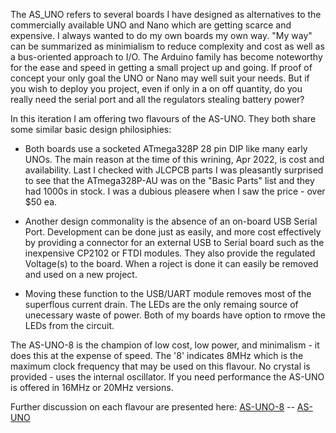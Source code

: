 The AS_UNO refers to several boards I have designed as alternatives to the commercially available UNO and Nano which are getting scarce and expensive.  I always wanted to do my own boards my own way.  "My way" can be summarized as minimialism to reduce complexity and cost as well as a bus-oriented approach to I/O.  The Arduino family has become noteworthy for the ease and speed in getting a small project up and going.  If proof of concept your only goal the UNO or Nano may well suit your needs.  But if you wish to deploy you project, even if only in a on off quantity, do you really need the serial port and all the regulators stealing battery power?

In this iteration I am offering two flavours of the AS-UNO.  They both share some similar basic design philosiphies:

- Both boards use a socketed ATmega328P 28 pin DIP like many early UNOs.  The main reason at the time of this wrining, Apr 2022, is cost and availability. Last I checked with JLCPCB parts I was pleasantly surprised to see that the ATmega328P-AU was on the "Basic Parts" list and they had 1000s in stock.  I was a dubious pleasere when I saw the price - over $50 ea.

- Another design commonality is the absence of an on-board USB Serial Port.  Development can be done just as easily, and more cost effectively by providing a connector for an external USB to Serial board such as the inexpensive CP2102 or FTDI modules.  They also provide the regulated Voltage(s) to the board.  When a roject is done it can easily be removed and used on a new project.

- Moving these function to the USB/UART module removes most of the superflous current drain.  The LEDs are the only remaing source of unecessary waste of power.  Both of my boards have option to rmove the LEDs from the circuit.

The AS-UNO-8 is the champion of low cost, low power, and minimalism - it does this at the expense of speed.  The '8' indicates 8MHz which is the maximum clock frequency that may be used on this flavour.  No crystal is provided - uses the internal oscillator.  If you need performance the AS-UNO is offered in 16MHz or 20MHz versions.

Further discussion on each flavour are presented here:  [AS-UNO-8](https://github.com/ArduinoShop/AS_UNO/wiki) -- [AS-UNO](https://github.com/ArduinoShop/AS_UNO/wiki/AS_UNO)

